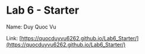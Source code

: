 # Lab 6 - Starter

Name: Duy Quoc Vu

Link: [https://quocduyvu6262.github.io/Lab6_Starter/](https://quocduyvu6262.github.io/Lab6_Starter/)
